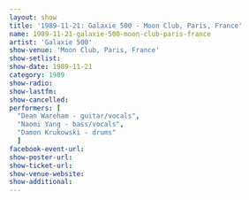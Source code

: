 ```yaml
---
layout: show
title: '1989-11-21: Galaxie 500 - Moon Club, Paris, France'
name: 1989-11-21-galaxie-500-moon-club-paris-france
artist: 'Galaxie 500'
show-venue: 'Moon Club, Paris, France'
show-setlist: 
show-date: 1989-11-21
category: 1989
show-radio: 
show-lastfm: 
show-cancelled: 
performers: [
  "Dean Wareham - guitar/vocals",
  "Naomi Yang - bass/vocals",
  "Damon Krukowski - drums"
  ]
facebook-event-url: 
show-poster-url: 
show-ticket-url: 
show-venue-website: 
show-additional: 
---
```


